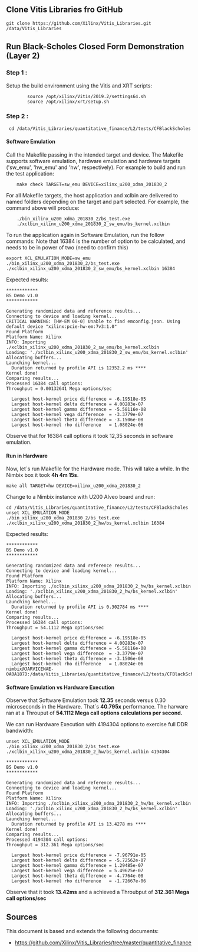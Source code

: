 ## Clone Vitis Libraries fro GitHub

```
git clone https://github.com/Xilinx/Vitis_Libraries.git /data/Vitis_Libraries
```

## Run Black-Scholes Closed Form Demonstration (Layer 2) 


### Step 1 :
Setup the build environment using the Vitis and XRT scripts:
````
        source /opt/xilinx/Vitis/2019.2/settings64.sh
        source /opt/xilinx/xrt/setup.sh
 ````
 
 ### Step 2 :
 ```
  cd /data/Vitis_Libraries/quantitative_finance/L2/tests/CFBlackScholes
  ```
 #### Software Emulation
Call the Makefile passing in the intended target and device. The Makefile supports software emulation, hardware emulation and hardware targets ('sw_emu', 'hw_emu' and 'hw', respectively). For example to build and run the test application:

        make check TARGET=sw_emu DEVICE=xilinx_u200_xdma_201830_2
        
For all Makefile targets, the host application and xclbin are delivered to named folders depending on the target and part selected. For example, the command above will produce:

        ./bin_xilinx_u200_xdma_201830_2/bs_test.exe
        ./xclbin_xilinx_u200_xdma_201830_2_sw_emu/bs_kernel.xclbin

To run the application again in Software Emulation, run the follow commands:
Note that 16384 is the number of option to be calculated, and needs to be in power of two (need to confirm this)

```
export XCL_EMULATION_MODE=sw_emu
./bin_xilinx_u200_xdma_201830_2/bs_test.exe ./xclbin_xilinx_u200_xdma_201830_2_sw_emu/bs_kernel.xclbin 16384
```

Expected results:
```
************
BS Demo v1.0
************

Generating randomized data and reference results...
Connecting to device and loading kernel...
CRITICAL WARNING: [HW-EM 08-0] Unable to find emconfig.json. Using default device "xilinx:pcie-hw-em:7v3:1.0"
Found Platform
Platform Name: Xilinx
INFO: Importing ./xclbin_xilinx_u200_xdma_201830_2_sw_emu/bs_kernel.xclbin
Loading: './xclbin_xilinx_u200_xdma_201830_2_sw_emu/bs_kernel.xclbin'
Allocating buffers...
Launching kernel...
  Duration returned by profile API is 12352.2 ms ****
Kernel done!
Comparing results...
Processed 16384 call options:
Throughput = 0.00132641 Mega options/sec

  Largest host-kernel price difference = -6.19518e-05
  Largest host-kernel delta difference = 4.00283e-07
  Largest host-kernel gamma difference = -5.58116e-08
  Largest host-kernel vega difference  = -3.3779e-07
  Largest host-kernel theta difference = -3.1506e-08
  Largest host-kernel rho difference   = 1.08024e-06
  ```
Observe that for 16384 call options it took 12,35 seconds in software emulation.

#### Run in Hardware
Now, let´s run Makefile for the Hardware mode.
This will take a while. In the Nimbix box it took **4h 4m 15s**.
```
make all TARGET=hw DEVICE=xilinx_u200_xdma_201830_2
```

Change to a Nimbix instance with U200 Alveo board and run:
```
cd /data/Vitis_Libraries/quantitative_finance/L2/tests/CFBlackScholes
unset XCL_EMULATION_MODE
./bin_xilinx_u200_xdma_201830_2/bs_test.exe ./xclbin_xilinx_u200_xdma_201830_2_hw/bs_kernel.xclbin 16384
```

Expected results:
```
************
BS Demo v1.0
************

Generating randomized data and reference results...
Connecting to device and loading kernel...
Found Platform
Platform Name: Xilinx
INFO: Importing ./xclbin_xilinx_u200_xdma_201830_2_hw/bs_kernel.xclbin
Loading: './xclbin_xilinx_u200_xdma_201830_2_hw/bs_kernel.xclbin'
Allocating buffers...
Launching kernel...
  Duration returned by profile API is 0.302784 ms ****
Kernel done!
Comparing results...
Processed 16384 call options:
Throughput = 54.1112 Mega options/sec

  Largest host-kernel price difference = -6.19518e-05
  Largest host-kernel delta difference = 4.00283e-07
  Largest host-kernel gamma difference = -5.58116e-08
  Largest host-kernel vega difference  = -3.3779e-07
  Largest host-kernel theta difference = -3.1506e-08
  Largest host-kernel rho difference   = 1.08024e-06
nimbix@JARVICENAE-0A0A187D:/data/Vitis_Libraries/quantitative_finance/L2/tests/CFBlackScholes$
```

#### Software Emulation vs Hardware Execution
Observe that Software Emulation took **12.35** seconds versus 0.30 microseconds in the Hardware. That´s **40.795x** performance.
The harware ran at a Throuput of **54.1112 Mega call options calculations per second.**

We can run Hardware Execution with 4194304 options to exercise full DDR bandwidth:
```
unset XCL_EMULATION_MODE
./bin_xilinx_u200_xdma_201830_2/bs_test.exe ./xclbin_xilinx_u200_xdma_201830_2_hw/bs_kernel.xclbin 4194304

************
BS Demo v1.0
************

Generating randomized data and reference results...
Connecting to device and loading kernel...
Found Platform
Platform Name: Xilinx
INFO: Importing ./xclbin_xilinx_u200_xdma_201830_2_hw/bs_kernel.xclbin
Loading: './xclbin_xilinx_u200_xdma_201830_2_hw/bs_kernel.xclbin'
Allocating buffers...
Launching kernel...
  Duration returned by profile API is 13.4278 ms ****
Kernel done!
Comparing results...
Processed 4194304 call options:
Throughput = 312.361 Mega options/sec

  Largest host-kernel price difference = -7.96791e-05
  Largest host-kernel delta difference = -5.72562e-07
  Largest host-kernel gamma difference = 1.29485e-07
  Largest host-kernel vega difference  = 5.49625e-07
  Largest host-kernel theta difference = -4.7764e-08
  Largest host-kernel rho difference   = -1.72667e-06
```

Observe that it took **13.42ms** and a achieved a Throubput of **312.361 Mega call options/sec**


## Sources
This document is based and extends the following documents:
- https://github.com/Xilinx/Vitis_Libraries/tree/master/quantitative_finance
